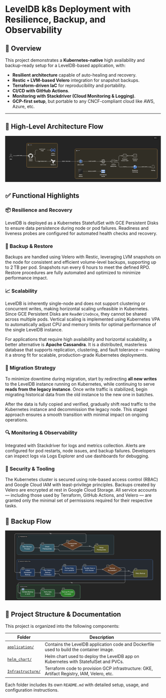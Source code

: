 
# LevelDB k8s Deployment with Resilience, Backup, and Observability

## 🚀 Overview

This project demonstrates a **Kubernetes-native** high availability and backup-ready setup for a LevelDB-based application, with:

- **Resilient architecture** capable of auto-healing and recovery.
- **Restic + LVM-based Velero** integration for snapshot backups.
- **Terraform-driven IaC** for reproducibility and portability.
- **CI/CD with GitHub Actions**.
- **Monitoring with Stackdriver (Cloud Monitoring & Logging)**.
- **GCP-first setup**, but portable to any CNCF-compliant cloud like AWS, Azure, etc.

---

## 📐 High-Level Architecture Flow

![High-Level Architecture](./assets/architecture.png)

## ✅ Functional Highlights

### 📦 Resilience and Recovery
LevelDB is deployed as a Kubernetes StatefulSet with GCE Persistent Disks to ensure data persistence during node or pod failures. Readiness and liveness probes are configured for automated health checks and recovery.

### 💾 Backup & Restore
Backups are handled using Velero with Restic, leveraging LVM snapshots on the node for consistent and efficient volume-level backups, supporting up to 2 TB per pod. Snapshots run every 6 hours to meet the defined RPO. Restore procedures are fully automated and optimized to minimize performance impact.

### 📈 Scalability

LevelDB is inherently single-node and does not support clustering or concurrent writes, making horizontal scaling unfeasible in Kubernetes. Since GCE Persistent Disks are `ReadWriteOnce`, they cannot be shared across multiple pods. Vertical scaling is implemented using Kubernetes VPA to automatically adjust CPU and memory limits for optimal performance of the single LevelDB instance.

For applications that require high availability and horizontal scalability, a better alternative is **Apache Cassandra**. It is a distributed, masterless database that supports replication, clustering, and fault tolerance — making it a strong fit for scalable, production-grade Kubernetes deployments.


### 🚚 Migration Strategy
To minimize downtime during migration, start by redirecting **all new writes** to the LevelDB instance running on Kubernetes, while continuing to serve **reads from the legacy instance**. Once write traffic is stabilized, begin migrating historical data from the old instance to the new one in batches.

After the data is fully copied and verified, gradually shift read traffic to the Kubernetes instance and decommission the legacy node. This staged approach ensures a smooth transition with minimal impact on ongoing operations.

### 🔍 Monitoring & Observability
Integrated with Stackdriver for logs and metrics collection. Alerts are configured for pod restarts, node issues, and backup failures. Developers can inspect logs via Logs Explorer and use dashboards for debugging.

### 🔐 Security & Tooling

The Kubernetes cluster is secured using role-based access control (RBAC) and Google Cloud IAM with least-privilege principles. Backups created by Velero are encrypted at rest in Google Cloud Storage. All service accounts — including those used by Terraform, GitHub Actions, and Velero — are granted only the minimal set of permissions required for their respective tasks.



## 📐 Backup  Flow

![Backup Flow](./assets/backup_process.png)

## 📂 Project Structure & Documentation

This project is organized into the following components:

| Folder         | Description                                                                                     |
|----------------|-------------------------------------------------------------------------------------------------|
| [`application/`](./application/README.md)   | Contains the LevelDB application code and Dockerfile used to build the container image. |
| [`helm_chart/`](./helm_chart/README.md)     | Helm chart used to deploy the LevelDB app on Kubernetes with StatefulSet and PVCs.       |
| [`Infrastructure/`](./Infrastructure/README.md) | Terraform code to provision GCP infrastructure: GKE, Artifact Registry, IAM, Velero, etc. |

Each folder includes its own `README.md` with detailed setup, usage, and configuration instructions.
